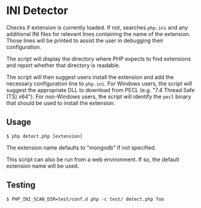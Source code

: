 # INI Detector

Checks if extension is currently loaded. If not, searches `php.ini` and any
additional INI files for relevant lines containing the name of the extension.
Those lines will be printed to assist the user in debugging their configuration.

The script will display the directory where PHP expects to find extensions and
report whether that directory is readable.

The script will then suggest users install the extension and add the necessary
configuration line to `php.ini`. For Windows users, the script will suggest the
appropriate DLL to download from PECL (e.g. "7.4 Thread Safe (TS) x64"). For
non-Windows users, the script will identify the `pecl` binary that should be
used to install the extension.

## Usage

    $ php detect.php [extension]

The extension name defaults to "mongodb" if not specified.

This script can also be run from a web environment. If so, the default extension
name will be used.

## Testing

    $ PHP_INI_SCAN_DIR=test/conf.d php -c test/ detect.php foo
